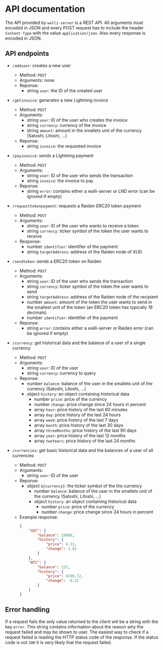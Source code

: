 # API documentation

The API provided by `walli-server` is a REST API. All arguments must encoded in JSON and every POST request has to include the header `Content-Type` with the value `application/json`. Also every response is encoded in JSON.

## API endpoints

* `/adduser`: creates a new user
  * Method: `POST`
  * Arguments: none
  * Reponse:
    * string `user`: the ID of the created user

* `/getinvoice`: generates a new Lightning invoice
  * Method: `POST`
  * Arguments:
    * string `user`: ID of the user who creates the invoice
    * string `currency`: currency of the invoice
    * string `amount`: amount in the smallets unit of the currency (Satoshi, Litoshi, ...)
  * Reponse:
    * string `invoice`: the requested invoice

* `/payinvoice`: sends a Lightning payment
  * Method: `POST`
  * Arguments:
    * string `user`: ID of the user who sends the transaction
    * string `invoice`: the invoice to pay
  * Reponse:
    * string `error`: contains either a walli-server or LND error (can be ignored if empty)

* `/requesttokenpayment`: requests a Raiden ERC20 token payment
  * Method: `POST`
  * Arguments:
    * string `user`: ID of the user who wanto to receive a token
    * string `currency`: ticker symbol of the token the user wants to receive
  * Response:
    * number `identifier`: identifier of the payment
    * string `targetAddress`: address of the Raiden node of XUD

* `/sendtoken`: sends a ERC20 token on Raiden
  * Method: `POST`
  * Arguments:
    * string `user`: ID of the user who sends the transaction
    * string `currency`: ticker symbol of the token the user wants to send
    * string `targetAddress`: address of the Raiden node of the recipient
    * number `amount`: amount of the token the user wants to send in the smallest unit of the token (an ERC20 token has typically 18 decimals)
    * number `identifier`: identifier of the payment
  * Reponse:
    * string `error`: contains either a walli-server or Raiden error (can be ignored if empty)

* `/currency`: get historical data and the balance of a user of a single currency
  * Method: `POST`
  * Arguments:
    * string `user`: ID of the user
    * string `currency`: currency to query
  * Reponse:
    * number `balance`: balance of the user in the smallets unit of the currency (Satoshi, Litoshi, ...)
    * object `history`: an object containing historical data
      * number `price`: price of the currency
      * number `change`: price change since 24 hours in percent
      * array `hour`: price history of the last 60 minutes
      * array `day`: price history of the last 24 hours
      * array `week`: price history of the last 7 days
      * array `month`: price history of the last 30 days
      * array `threeMonths`: price history of the last 90 days
      * array `year`: price history of the last 12 months
      * array `twoYears`: price history of the last 24 months

* `/currencies`: get basic historical data and the balances of a user of all currencies
  * Method: `POST`
  * Arguments:
    * string `user`: ID of the user
  * Reponse:
    * object `${currency}`: the ticker symbol of the the currency
      * number `balance`: balance of the user in the smallets unit of the currency (Satoshi, Litoshi, ...)
      * object `history`: an object containing historical data
        * number `price`: price of the currency
        * number `change`: price change since 24 hours in percent
  * Example response:
    ```JSON
    {
        "XUC": {
            "balance": 10000,
            "history": {
                "price": 4.31,
                "change": 1.62
            }
        },
        "BTC": {
            "balance": 123,
            "history": {
                "price": 8196.72,
                "change": -0.22
            }
        }
    }
    ```

## Error handling

If a request fails the only value returned to the client will be a string with the key `error`. This string contains information about the reason why the request failed and may be shown to user. The easiest way to check if a request failed is reading the HTTP status code of the response. If the status code is not `200` it is very likely that the request failed.
